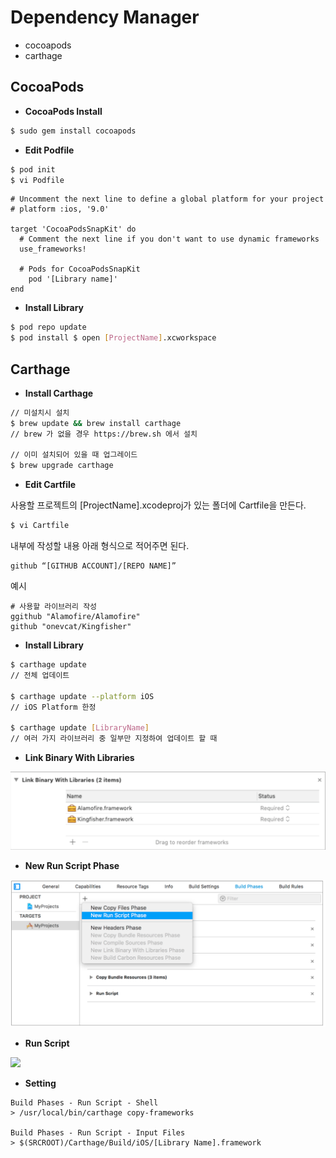 # Dependency Manager

- cocoapods
- carthage

## CocoaPods


- **CocoaPods Install**

```zsh
$ sudo gem install cocoapods
```

- **Edit Podfile**

```Bash
$ pod init
$ vi Podfile
```

```vim
# Uncomment the next line to define a global platform for your project
# platform :ios, '9.0'

target 'CocoaPodsSnapKit' do
  # Comment the next line if you don't want to use dynamic frameworks
  use_frameworks!

  # Pods for CocoaPodsSnapKit
	pod '[Library name]'
end
```

- **Install Library**

```Bash
$ pod repo update
$ pod install $ open [ProjectName].xcworkspace
```


## Carthage

- **Install Carthage**

```Bash
// 미설치시 설치
$ brew update && brew install carthage
// brew 가 없을 경우 https://brew.sh 에서 설치

// 이미 설치되어 있을 때 업그레이드
$ brew upgrade carthage 
```

- **Edit Cartfile**

사용할 프로젝트의 [ProjectName].xcodeproj가 있는 폴더에 Cartfile을 만든다.

```Bash
$ vi Cartfile
```

내부에 작성할 내용
아래 형식으로 적어주면 된다.

```
github “[GITHUB ACCOUNT]/[REPO NAME]”
```

예시

```vim
# 사용할 라이브러리 작성
ggithub "Alamofire/Alamofire"
github "onevcat/Kingfisher"
```

- **Install Library**

```Bash
$ carthage update  
// 전체 업데이트
 
$ carthage update --platform iOS 
// iOS Platform 한정

$ carthage update [LibraryName]
// 여러 가지 라이브러리 중 일부만 지정하여 업데이트 할 때
```

- **Link Binary With Libraries**

<img src = "https://github.com/JoongChangYang/TIL/blob/master/Assets/swift/LinkBinaryWithLibraries.png">

- **New Run Script Phase**

<img src = "https://github.com/JoongChangYang/TIL/blob/master/Assets/swift/NewRunScroptPhase.png">

- **Run Script**

<img src = "https://github.com/JoongChangYang/TIL/tree/master/Assets/swift/RunScript.png">

- **Setting**

```
Build Phases - Run Script - Shell
> /usr/local/bin/carthage copy-frameworks

Build Phases - Run Script - Input Files
> $(SRCROOT)/Carthage/Build/iOS/[Library Name].framework
```











